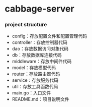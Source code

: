 # cabbage-server

### project structure

- config：存放配置文件和配置管理代码
- controller：存放控制器代码
- dao：存放数据访问对象代码
- db：存放数据库连接代码
- middleware：存放中间件代码
- model：存放模型代码
- router：存放路由器代码
- service：存放服务代码
- util：存放工具函数代码
- main.go：入口文件
- README.md：项目说明文件